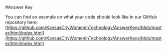 #Answer Key

You can find an example on what your code should look like in our GitHub repository here: [https://github.com/KansasCityWomeninTechnology/AnswerKeys/blob/master/html/index.html](https://github.com/KansasCityWomeninTechnology/AnswerKeys/blob/master/html/index.html)